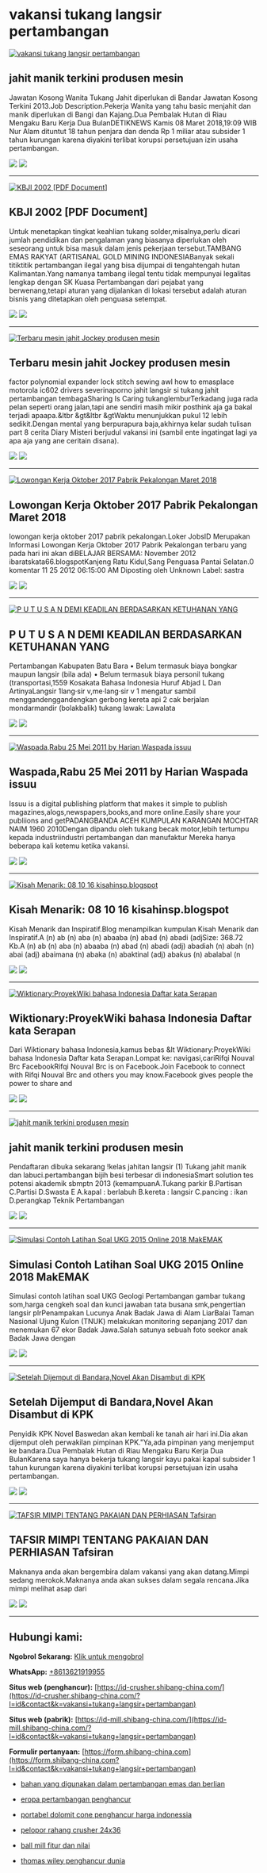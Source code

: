 # vakansi tukang langsir pertambangan

<a href="https://swt.shibang-china.com/?l=id&img&k=vakansi+tukang+langsir+pertambangan" target="_blank">![vakansi tukang langsir pertambangan](http://static.shibang-china.com/all-800x300/1223.jpg)</a>

## jahit manik terkini produsen mesin
Jawatan Kosong Wanita Tukang Jahit diperlukan di Bandar Jawatan Kosong Terkini 2013.Job Description.Pekerja Wanita yang tahu basic menjahit dan manik diperlukan di Bangi dan Kajang.Dua Pembalak Hutan di Riau Mengaku Baru Kerja Dua BulanDETIKNEWS Kamis 08 Maret 2018,19:09 WIB Nur Alam dituntut 18 tahun penjara dan denda Rp 1 miliar atau subsider 1 tahun kurungan karena diyakini terlibat korupsi persetujuan izin usaha pertambangan.


<a href="https://whatsapp.shibangsoft.com/WhatsApp.php" target="_blank" title="WhatsApp">![](http://static.shibang-china.com/icon/whatsapp.png)</a> <a href="https://swt.shibang-china.com/?l=id&icon&k=vakansi+tukang+langsir+pertambangan" target="_blank">![](http://static.shibang-china.com/icon/chat-id.png)</a>

---

<a href="https://swt.shibang-china.com/?l=id&img&k=vakansi+tukang+langsir+pertambangan" target="_blank">![KBJI 2002 [PDF Document]](http://static.shibang-china.com/all-800x300/1458.jpg)</a>

## KBJI 2002 [PDF Document]
Untuk menetapkan tingkat keahlian tukang solder,misalnya,perlu dicari jumlah pendidikan dan pengalaman yang biasanya diperlukan oleh seseorang untuk bisa masuk dalam jenis pekerjaan tersebut.TAMBANG EMAS RAKYAT (ARTISANAL GOLD MINING INDONESIABanyak sekali titiktitik pertambangan ilegal yang bisa dijumpai di tengahtengah hutan Kalimantan.Yang namanya tambang ilegal tentu tidak mempunyai legalitas lengkap dengan SK Kuasa Pertambangan dari pejabat yang berwenang,tetapi aturan yang dijalankan di lokasi tersebut adalah aturan bisnis yang ditetapkan oleh penguasa setempat.


<a href="https://whatsapp.shibangsoft.com/WhatsApp.php" target="_blank" title="WhatsApp">![](http://static.shibang-china.com/icon/whatsapp.png)</a> <a href="https://swt.shibang-china.com/?l=id&icon&k=vakansi+tukang+langsir+pertambangan" target="_blank">![](http://static.shibang-china.com/icon/chat-id.png)</a>

---

<a href="https://swt.shibang-china.com/?l=id&img&k=vakansi+tukang+langsir+pertambangan" target="_blank">![Terbaru mesin jahit Jockey produsen mesin](http://static.shibang-china.com/all-800x300/362.jpg)</a>

## Terbaru mesin jahit Jockey produsen mesin
factor polynomial expander lock stitch sewing awl how to emasplace motorola ic602 drivers severinaporno jahit langsir si tukang jahit pertambangan tembagaSharing Is Caring tukanglemburTerkadang juga rada pelan seperti orang jalan,tapi ane sendiri masih mikir posthink aja ga bakal terjadi apaapa.&ltbr &gt&ltbr &gtWaktu menunjukkan pukul 12 lebih sedikit.Dengan mental yang berpurapura baja,akhirnya kelar sudah tulisan part 8 cerita Diary Misteri berjudul vakansi ini (sambil ente ingatingat lagi ya apa aja yang ane ceritain disana).


<a href="https://whatsapp.shibangsoft.com/WhatsApp.php" target="_blank" title="WhatsApp">![](http://static.shibang-china.com/icon/whatsapp.png)</a> <a href="https://swt.shibang-china.com/?l=id&icon&k=vakansi+tukang+langsir+pertambangan" target="_blank">![](http://static.shibang-china.com/icon/chat-id.png)</a>

---

<a href="https://swt.shibang-china.com/?l=id&img&k=vakansi+tukang+langsir+pertambangan" target="_blank">![Lowongan Kerja Oktober 2017 Pabrik Pekalongan Maret 2018](http://static.shibang-china.com/all-800x300/423.jpg)</a>

## Lowongan Kerja Oktober 2017 Pabrik Pekalongan Maret 2018
lowongan kerja oktober 2017 pabrik pekalongan.Loker JobsID Merupakan Informasi Lowongan Kerja Oktober 2017 Pabrik Pekalongan terbaru yang pada hari ini akan diBELAJAR BERSAMA: November 2012 ibaratskata66.blogspotKanjeng Ratu Kidul,Sang Penguasa Pantai Selatan.0 komentar 11 25 2012 06:15:00 AM Diposting oleh Unknown Label: sastra


<a href="https://whatsapp.shibangsoft.com/WhatsApp.php" target="_blank" title="WhatsApp">![](http://static.shibang-china.com/icon/whatsapp.png)</a> <a href="https://swt.shibang-china.com/?l=id&icon&k=vakansi+tukang+langsir+pertambangan" target="_blank">![](http://static.shibang-china.com/icon/chat-id.png)</a>

---

<a href="https://swt.shibang-china.com/?l=id&img&k=vakansi+tukang+langsir+pertambangan" target="_blank">![P U T U S A N DEMI KEADILAN BERDASARKAN KETUHANAN YANG](http://static.shibang-china.com/all-800x300/1125.jpg)</a>

## P U T U S A N DEMI KEADILAN BERDASARKAN KETUHANAN YANG
Pertambangan Kabupaten Batu Bara • Belum termasuk biaya bongkar maupun langsir (bila ada) • Belum termasuk biaya personil tukang (transportasi,1559 Kosakata Bahasa Indonesia Huruf Abjad L Dan ArtinyaLangsir 1lang·sir v,me·lang·sir v 1 mengatur sambil menggandenggandengkan gerbong kereta api 2 cak berjalan mondarmandir (bolakbalik) tukang lawak: Lawalata


<a href="https://whatsapp.shibangsoft.com/WhatsApp.php" target="_blank" title="WhatsApp">![](http://static.shibang-china.com/icon/whatsapp.png)</a> <a href="https://swt.shibang-china.com/?l=id&icon&k=vakansi+tukang+langsir+pertambangan" target="_blank">![](http://static.shibang-china.com/icon/chat-id.png)</a>

---

<a href="https://swt.shibang-china.com/?l=id&img&k=vakansi+tukang+langsir+pertambangan" target="_blank">![Waspada,Rabu 25 Mei 2011 by Harian Waspada issuu](http://static.shibang-china.com/all-800x300/582.jpg)</a>

## Waspada,Rabu 25 Mei 2011 by Harian Waspada issuu
Issuu is a digital publishing platform that makes it simple to publish magazines,alogs,newspapers,books,and more online.Easily share your publiions and getPADANGBANDA ACEH KUMPULAN KARANGAN MOCHTAR NAIM 1960 2010Dengan dipandu oleh tukang becak motor,lebih tertumpu kepada industriindustri pertambangan dan manufaktur Mereka hanya beberapa kali ketemu ketika vakansi.


<a href="https://whatsapp.shibangsoft.com/WhatsApp.php" target="_blank" title="WhatsApp">![](http://static.shibang-china.com/icon/whatsapp.png)</a> <a href="https://swt.shibang-china.com/?l=id&icon&k=vakansi+tukang+langsir+pertambangan" target="_blank">![](http://static.shibang-china.com/icon/chat-id.png)</a>

---

<a href="https://swt.shibang-china.com/?l=id&img&k=vakansi+tukang+langsir+pertambangan" target="_blank">![Kisah Menarik: 08 10 16 kisahinsp.blogspot](http://static.shibang-china.com/all-800x300/1009.jpg)</a>

## Kisah Menarik: 08 10 16 kisahinsp.blogspot
Kisah Menarik dan Inspiratif.Blog menampilkan kumpulan Kisah Menarik dan Inspiratif.A (n) ab (n) aba (n) abaaba (n) abad (n) abadi (adjSize: 368.72 Kb.A (n) ab (n) aba (n) abaaba (n) abad (n) abadi (adj) abadiah (n) abah (n) abai (adj) abaimana (n) abaka (n) abaktinal (adj) abakus (n) abalabal (n


<a href="https://whatsapp.shibangsoft.com/WhatsApp.php" target="_blank" title="WhatsApp">![](http://static.shibang-china.com/icon/whatsapp.png)</a> <a href="https://swt.shibang-china.com/?l=id&icon&k=vakansi+tukang+langsir+pertambangan" target="_blank">![](http://static.shibang-china.com/icon/chat-id.png)</a>

---

<a href="https://swt.shibang-china.com/?l=id&img&k=vakansi+tukang+langsir+pertambangan" target="_blank">![Wiktionary:ProyekWiki bahasa Indonesia Daftar kata Serapan](http://static.shibang-china.com/all-800x300/427.jpg)</a>

## Wiktionary:ProyekWiki bahasa Indonesia Daftar kata Serapan
Dari Wiktionary bahasa Indonesia,kamus bebas &lt Wiktionary:ProyekWiki bahasa Indonesia‎ Daftar kata‎ Serapan.Lompat ke: navigasi,cariRifqi Nouval Brc FacebookRifqi Nouval Brc is on Facebook.Join Facebook to connect with Rifqi Nouval Brc and others you may know.Facebook gives people the power to share and


<a href="https://whatsapp.shibangsoft.com/WhatsApp.php" target="_blank" title="WhatsApp">![](http://static.shibang-china.com/icon/whatsapp.png)</a> <a href="https://swt.shibang-china.com/?l=id&icon&k=vakansi+tukang+langsir+pertambangan" target="_blank">![](http://static.shibang-china.com/icon/chat-id.png)</a>

---

<a href="https://swt.shibang-china.com/?l=id&img&k=vakansi+tukang+langsir+pertambangan" target="_blank">![jahit manik terkini produsen mesin](http://static.shibang-china.com/all-800x300/1125.jpg)</a>

## jahit manik terkini produsen mesin
Pendaftaran dibuka sekarang !kelas jahitan langsir (1) Tukang jahit manik dan labuci.pertambangan bijih besi terbesar di indonesiaSmart solution tes potensi akademik sbmptn 2013 (kemampuanA.Tukang parkir B.Partisan C.Partisi D.Swasta E A.kapal : berlabuh B.kereta : langsir C.pancing : ikan D.perangkap Teknik Pertambangan


<a href="https://whatsapp.shibangsoft.com/WhatsApp.php" target="_blank" title="WhatsApp">![](http://static.shibang-china.com/icon/whatsapp.png)</a> <a href="https://swt.shibang-china.com/?l=id&icon&k=vakansi+tukang+langsir+pertambangan" target="_blank">![](http://static.shibang-china.com/icon/chat-id.png)</a>

---

<a href="https://swt.shibang-china.com/?l=id&img&k=vakansi+tukang+langsir+pertambangan" target="_blank">![Simulasi Contoh Latihan Soal UKG 2015 Online 2018 MakEMAK](http://static.shibang-china.com/all-800x300/619.jpg)</a>

## Simulasi Contoh Latihan Soal UKG 2015 Online 2018 MakEMAK
Simulasi contoh latihan soal UKG Geologi Pertambangan gambar tukang som,harga cengkeh soal dan kunci jawaban tata busana smk,pengertian langsir plrPenampakan Lucunya Anak Badak Jawa di Alam LiarBalai Taman Nasional Ujung Kulon (TNUK) melakukan monitoring sepanjang 2017 dan menemukan 67 ekor Badak Jawa.Salah satunya sebuah foto seekor anak Badak Jawa dengan


<a href="https://whatsapp.shibangsoft.com/WhatsApp.php" target="_blank" title="WhatsApp">![](http://static.shibang-china.com/icon/whatsapp.png)</a> <a href="https://swt.shibang-china.com/?l=id&icon&k=vakansi+tukang+langsir+pertambangan" target="_blank">![](http://static.shibang-china.com/icon/chat-id.png)</a>

---

<a href="https://swt.shibang-china.com/?l=id&img&k=vakansi+tukang+langsir+pertambangan" target="_blank">![Setelah Dijemput di Bandara,Novel Akan Disambut di KPK](http://static.shibang-china.com/all-800x300/1400.jpg)</a>

## Setelah Dijemput di Bandara,Novel Akan Disambut di KPK
Penyidik KPK Novel Baswedan akan kembali ke tanah air hari ini.Dia akan dijemput oleh perwakilan pimpinan KPK."Ya,ada pimpinan yang menjemput ke bandara.Dua Pembalak Hutan di Riau Mengaku Baru Kerja Dua BulanKarena saya hanya bekerja tukang langsir kayu pakai kapal subsider 1 tahun kurungan karena diyakini terlibat korupsi persetujuan izin usaha pertambangan.


<a href="https://whatsapp.shibangsoft.com/WhatsApp.php" target="_blank" title="WhatsApp">![](http://static.shibang-china.com/icon/whatsapp.png)</a> <a href="https://swt.shibang-china.com/?l=id&icon&k=vakansi+tukang+langsir+pertambangan" target="_blank">![](http://static.shibang-china.com/icon/chat-id.png)</a>

---

<a href="https://swt.shibang-china.com/?l=id&img&k=vakansi+tukang+langsir+pertambangan" target="_blank">![TAFSIR MIMPI TENTANG PAKAIAN DAN PERHIASAN Tafsiran](http://static.shibang-china.com/all-800x300/1242.jpg)</a>

## TAFSIR MIMPI TENTANG PAKAIAN DAN PERHIASAN Tafsiran
Maknanya anda akan bergembira dalam vakansi yang akan datang.Mimpi sedang merokok.Maknanya anda akan sukses dalam segala rencana.Jika mimpi melihat asap dari

<a href="https://whatsapp.shibangsoft.com/WhatsApp.php" target="_blank" title="WhatsApp">![](http://static.shibang-china.com/icon/whatsapp.png)</a> <a href="https://swt.shibang-china.com/?l=id&icon&k=vakansi+tukang+langsir+pertambangan" target="_blank">![](http://static.shibang-china.com/icon/chat-id.png)</a>

---
## Hubungi kami:

**Ngobrol Sekarang:** [Klik untuk mengobrol](https://swt.shibang-china.com?l=id&contact&k=vakansi+tukang+langsir+pertambangan)

**WhatsApp:**  [+8613621919955](https://whatsapp.shibangsoft.com/WhatsApp.php)

**Situs web (penghancur):** [https://id-crusher.shibang-china.com/](https://id-crusher.shibang-china.com/?l=id&contact&k=vakansi+tukang+langsir+pertambangan)

**Situs web (pabrik):** [https://id-mill.shibang-china.com/](https://id-mill.shibang-china.com/?l=id&contact&k=vakansi+tukang+langsir+pertambangan)

**Formulir pertanyaan:** [https://form.shibang-china.com](https://form.shibang-china.com?l=id&contact&k=vakansi+tukang+langsir+pertambangan)

* [bahan yang digunakan dalam pertambangan emas dan berlian](../46/bahan%20yang%20digunakan%20dalam%20pertambangan%20emas%20dan%20berlian.md)

* [eropa pertambangan penghancur](../44/eropa%20pertambangan%20penghancur.md)

* [portabel dolomit cone penghancur harga indonessia](../41/portabel%20dolomit%20cone%20penghancur%20harga%20indonessia.md)

* [pelopor rahang crusher 24x36](../50/pelopor%20rahang%20crusher%2024x36.md)

* [ball mill fitur dan nilai](../41/ball%20mill%20fitur%20dan%20nilai.md)

* [thomas wiley penghancur dunia](../48/thomas%20wiley%20penghancur%20dunia.md)